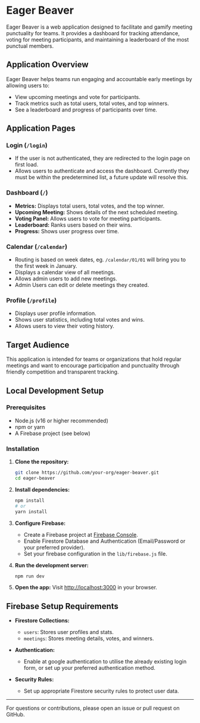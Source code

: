 # Eager Beaver

Eager Beaver is a web application designed to facilitate and gamify meeting punctuality for teams. It provides a dashboard for tracking attendance, voting for meeting participants, and maintaining a leaderboard of the most punctual members.

## Application Overview

Eager Beaver helps teams run engaging and accountable early meetings by allowing users to:

- View upcoming meetings and vote for participants.
- Track metrics such as total users, total votes, and top winners.
- See a leaderboard and progress of participants over time.

## Application Pages

### Login (`/login`)

- If the user is not authenticated, they are redirected to the login page on first load.
- Allows users to authenticate and access the dashboard. Currently they must be within the predetermined list, a future update will resolve this.

### Dashboard (`/`)

- **Metrics:** Displays total users, total votes, and the top winner.
- **Upcoming Meeting:** Shows details of the next scheduled meeting.
- **Voting Panel:** Allows users to vote for meeting participants.
- **Leaderboard:** Ranks users based on their wins.
- **Progress:** Shows user progress over time.

### Calendar (`/calendar`)

- Routing is based on week dates, eg. `/calendar/01/01` will bring you to the first week in January.
- Displays a calendar view of all meetings.
- Allows admin users to add new meetings.
- Admin Users can edit or delete meetings they created.

### Profile (`/profile`)

- Displays user profile information.
- Shows user statistics, including total votes and wins.
- Allows users to view their voting history.

## Target Audience

This application is intended for teams or organizations that hold regular meetings and want to encourage participation and punctuality through friendly competition and transparent tracking.

## Local Development Setup

### Prerequisites

- Node.js (v16 or higher recommended)
- npm or yarn
- A Firebase project (see below)

### Installation

1. **Clone the repository:**

   ```bash
   git clone https://github.com/your-org/eager-beaver.git
   cd eager-beaver
   ```

2. **Install dependencies:**

   ```bash
   npm install
   # or
   yarn install
   ```

3. **Configure Firebase:**

   - Create a Firebase project at [Firebase Console](https://console.firebase.google.com/).
   - Enable Firestore Database and Authentication (Email/Password or your preferred provider).
   - Set your firebase configuration in the `lib/firebase.js` file.

4. **Run the development server:**

   ```bash
   npm run dev
   ```

5. **Open the app:**
   Visit [http://localhost:3000](http://localhost:3000) in your browser.

## Firebase Setup Requirements

- **Firestore Collections:**

  - `users`: Stores user profiles and stats.
  - `meetings`: Stores meeting details, votes, and winners.

- **Authentication:**

  - Enable at google authentication to utilise the already existing login form, or set up your preferred authentication method.

- **Security Rules:**
  - Set up appropriate Firestore security rules to protect user data.

---

For questions or contributions, please open an issue or pull request on GitHub.
